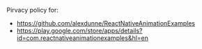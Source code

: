 Pirvacy policy for:

* https://github.com/alexdunne/ReactNativeAnimationExamples
* https://play.google.com/store/apps/details?id=com.reactnativeanimationexamples&hl=en
